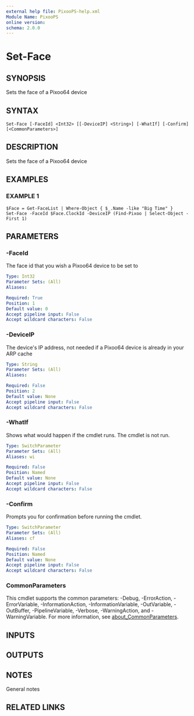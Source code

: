 ```yaml
---
external help file: PixooPS-help.xml
Module Name: PixooPS
online version:
schema: 2.0.0
---
```


# Set-Face

## SYNOPSIS
Sets the face of a Pixoo64 device

## SYNTAX

```
Set-Face [-FaceId] <Int32> [[-DeviceIP] <String>] [-WhatIf] [-Confirm] [<CommonParameters>]
```

## DESCRIPTION
Sets the face of a Pixoo64 device

## EXAMPLES

### EXAMPLE 1
```
$Face = Get-FaceList | Where-Object { $_.Name -like "Big Time" }
Set-Face -FaceId $Face.ClockId -DeviceIP (Find-Pixoo | Select-Object -First 1)
```

## PARAMETERS

### -FaceId
The face id that you wish a Pixoo64 device to be set to

```yaml
Type: Int32
Parameter Sets: (All)
Aliases:

Required: True
Position: 1
Default value: 0
Accept pipeline input: False
Accept wildcard characters: False
```

### -DeviceIP
The device's IP address, not needed if a Pixoo64 device is already in your ARP cache

```yaml
Type: String
Parameter Sets: (All)
Aliases:

Required: False
Position: 2
Default value: None
Accept pipeline input: False
Accept wildcard characters: False
```

### -WhatIf
Shows what would happen if the cmdlet runs. The cmdlet is not run.

```yaml
Type: SwitchParameter
Parameter Sets: (All)
Aliases: wi

Required: False
Position: Named
Default value: None
Accept pipeline input: False
Accept wildcard characters: False
```

### -Confirm
Prompts you for confirmation before running the cmdlet.

```yaml
Type: SwitchParameter
Parameter Sets: (All)
Aliases: cf

Required: False
Position: Named
Default value: None
Accept pipeline input: False
Accept wildcard characters: False
```

### CommonParameters
This cmdlet supports the common parameters: -Debug, -ErrorAction, -ErrorVariable, -InformationAction, -InformationVariable, -OutVariable, -OutBuffer, -PipelineVariable, -Verbose, -WarningAction, and -WarningVariable. For more information, see [about_CommonParameters](http://go.microsoft.com/fwlink/?LinkID=113216).

## INPUTS

## OUTPUTS

## NOTES
General notes

## RELATED LINKS
